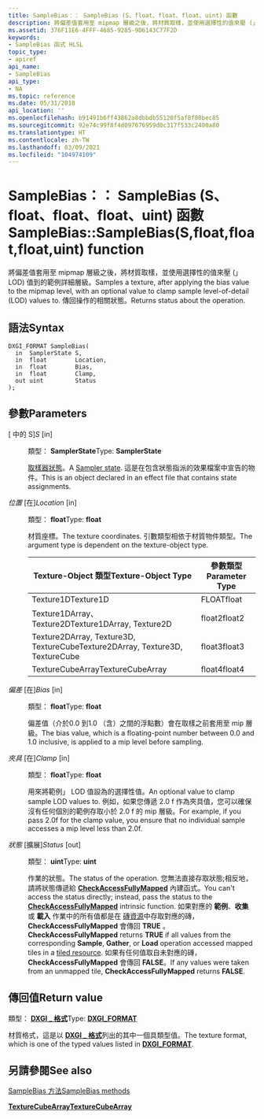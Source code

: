 ```yaml
---
title: SampleBias：： SampleBias (S、float、float、float、uint) 函數
description: 將偏差值套用至 mipmap 層級之後，將材質取樣，並使用選擇性的值來壓 (」 LOD) 值到的範例詳細層級。 傳回操作的相關狀態。 |SampleBias：： SampleBias (S、float、float、float、uint) 函數
ms.assetid: 376F11E6-4FFF-4685-9285-9D6143C77F2D
keywords:
- SampleBias 函式 HLSL
topic_type:
- apiref
api_name:
- SampleBias
api_type:
- NA
ms.topic: reference
ms.date: 05/31/2018
api_location: ''
ms.openlocfilehash: b91491b6ff43862a8dbbdb55120f5af8f80bec85
ms.sourcegitcommit: 92e74c99f8f4d097676959d0c317f533c2400a80
ms.translationtype: HT
ms.contentlocale: zh-TW
ms.lasthandoff: 03/09/2021
ms.locfileid: "104974109"
---
```

# <a name="samplebiassamplebiassfloatfloatfloatuint-function"></a><span data-ttu-id="d59ae-106">SampleBias：： SampleBias (S、float、float、float、uint) 函數</span><span class="sxs-lookup"><span data-stu-id="d59ae-106">SampleBias::SampleBias(S,float,float,float,uint) function</span></span>

<span data-ttu-id="d59ae-107">將偏差值套用至 mipmap 層級之後，將材質取樣，並使用選擇性的值來壓 (」 LOD) 值到的範例詳細層級。</span><span class="sxs-lookup"><span data-stu-id="d59ae-107">Samples a texture, after applying the bias value to the mipmap level, with an optional value to clamp sample level-of-detail (LOD) values to.</span></span> <span data-ttu-id="d59ae-108">傳回操作的相關狀態。</span><span class="sxs-lookup"><span data-stu-id="d59ae-108">Returns status about the operation.</span></span>

## <a name="syntax"></a><span data-ttu-id="d59ae-109">語法</span><span class="sxs-lookup"><span data-stu-id="d59ae-109">Syntax</span></span>


``` syntax
DXGI_FORMAT SampleBias(
  in  SamplerState S,
  in  float        Location,
  in  float        Bias,
  in  float        Clamp,
  out uint         Status
);
```



## <a name="parameters"></a><span data-ttu-id="d59ae-110">參數</span><span class="sxs-lookup"><span data-stu-id="d59ae-110">Parameters</span></span>

<dl> <dt>

<span data-ttu-id="d59ae-111"> \[ 中的 S\]</span><span class="sxs-lookup"><span data-stu-id="d59ae-111">*S* \[in\]</span></span>
</dt> <dd>

<span data-ttu-id="d59ae-112">類型： **SamplerState**</span><span class="sxs-lookup"><span data-stu-id="d59ae-112">Type: **SamplerState**</span></span>

<span data-ttu-id="d59ae-113">[取樣器狀態](dx-graphics-hlsl-sampler.md)。</span><span class="sxs-lookup"><span data-stu-id="d59ae-113">A [Sampler state](dx-graphics-hlsl-sampler.md).</span></span> <span data-ttu-id="d59ae-114">這是在包含狀態指派的效果檔案中宣告的物件。</span><span class="sxs-lookup"><span data-stu-id="d59ae-114">This is an object declared in an effect file that contains state assignments.</span></span>

</dd> <dt>

<span data-ttu-id="d59ae-115">*位置* \[在\]</span><span class="sxs-lookup"><span data-stu-id="d59ae-115">*Location* \[in\]</span></span>
</dt> <dd>

<span data-ttu-id="d59ae-116">類型： **float**</span><span class="sxs-lookup"><span data-stu-id="d59ae-116">Type: **float**</span></span>

<span data-ttu-id="d59ae-117">材質座標。</span><span class="sxs-lookup"><span data-stu-id="d59ae-117">The texture coordinates.</span></span> <span data-ttu-id="d59ae-118">引數類型相依于材質物件類型。</span><span class="sxs-lookup"><span data-stu-id="d59ae-118">The argument type is dependent on the texture-object type.</span></span>



| <span data-ttu-id="d59ae-119">Texture-Object 類型</span><span class="sxs-lookup"><span data-stu-id="d59ae-119">Texture-Object Type</span></span>                    | <span data-ttu-id="d59ae-120">參數類型</span><span class="sxs-lookup"><span data-stu-id="d59ae-120">Parameter Type</span></span> |
|----------------------------------------|----------------|
| <span data-ttu-id="d59ae-121">Texture1D</span><span class="sxs-lookup"><span data-stu-id="d59ae-121">Texture1D</span></span>                              | <span data-ttu-id="d59ae-122">FLOAT</span><span class="sxs-lookup"><span data-stu-id="d59ae-122">float</span></span>          |
| <span data-ttu-id="d59ae-123">Texture1DArray、Texture2D</span><span class="sxs-lookup"><span data-stu-id="d59ae-123">Texture1DArray, Texture2D</span></span>              | <span data-ttu-id="d59ae-124">float2</span><span class="sxs-lookup"><span data-stu-id="d59ae-124">float2</span></span>         |
| <span data-ttu-id="d59ae-125">Texture2DArray, Texture3D, TextureCube</span><span class="sxs-lookup"><span data-stu-id="d59ae-125">Texture2DArray, Texture3D, TextureCube</span></span> | <span data-ttu-id="d59ae-126">float3</span><span class="sxs-lookup"><span data-stu-id="d59ae-126">float3</span></span>         |
| <span data-ttu-id="d59ae-127">TextureCubeArray</span><span class="sxs-lookup"><span data-stu-id="d59ae-127">TextureCubeArray</span></span>                       | <span data-ttu-id="d59ae-128">float4</span><span class="sxs-lookup"><span data-stu-id="d59ae-128">float4</span></span>         |



 

</dd> <dt>

<span data-ttu-id="d59ae-129">*偏差* \[在\]</span><span class="sxs-lookup"><span data-stu-id="d59ae-129">*Bias* \[in\]</span></span>
</dt> <dd>

<span data-ttu-id="d59ae-130">類型： **float**</span><span class="sxs-lookup"><span data-stu-id="d59ae-130">Type: **float**</span></span>

<span data-ttu-id="d59ae-131">偏差值（介於0.0 到1.0 （含）之間的浮點數）會在取樣之前套用至 mip 層級。</span><span class="sxs-lookup"><span data-stu-id="d59ae-131">The bias value, which is a floating-point number between 0.0 and 1.0 inclusive, is applied to a mip level before sampling.</span></span>

</dd> <dt>

<span data-ttu-id="d59ae-132">*夾具* \[在\]</span><span class="sxs-lookup"><span data-stu-id="d59ae-132">*Clamp* \[in\]</span></span>
</dt> <dd>

<span data-ttu-id="d59ae-133">類型： **float**</span><span class="sxs-lookup"><span data-stu-id="d59ae-133">Type: **float**</span></span>

<span data-ttu-id="d59ae-134">用來將範例」 LOD 值設為的選擇性值。</span><span class="sxs-lookup"><span data-stu-id="d59ae-134">An optional value to clamp sample LOD values to.</span></span> <span data-ttu-id="d59ae-135">例如，如果您傳遞 2.0 f 作為夾具值，您可以確保沒有任何個別的範例存取小於 2.0 f 的 mip 層級。</span><span class="sxs-lookup"><span data-stu-id="d59ae-135">For example, if you pass 2.0f for the clamp value, you ensure that no individual sample accesses a mip level less than 2.0f.</span></span>

</dd> <dt>

<span data-ttu-id="d59ae-136">*狀態* \[擴展\]</span><span class="sxs-lookup"><span data-stu-id="d59ae-136">*Status* \[out\]</span></span>
</dt> <dd>

<span data-ttu-id="d59ae-137">類型： **uint**</span><span class="sxs-lookup"><span data-stu-id="d59ae-137">Type: **uint**</span></span>

<span data-ttu-id="d59ae-138">作業的狀態。</span><span class="sxs-lookup"><span data-stu-id="d59ae-138">The status of the operation.</span></span> <span data-ttu-id="d59ae-139">您無法直接存取狀態;相反地，請將狀態傳遞給 [**CheckAccessFullyMapped**](checkaccessfullymapped.md) 內建函式。</span><span class="sxs-lookup"><span data-stu-id="d59ae-139">You can't access the status directly; instead, pass the status to the [**CheckAccessFullyMapped**](checkaccessfullymapped.md) intrinsic function.</span></span> <span data-ttu-id="d59ae-140">如果對應的 **範例**、**收集** 或 **載入** 作業中的所有值都是在 [磚資源](/windows/desktop/direct3d11/direct3d-11-2-features)中存取對應的磚， **CheckAccessFullyMapped** 會傳回 **TRUE** 。</span><span class="sxs-lookup"><span data-stu-id="d59ae-140">**CheckAccessFullyMapped** returns **TRUE** if all values from the corresponding **Sample**, **Gather**, or **Load** operation accessed mapped tiles in a [tiled resource](/windows/desktop/direct3d11/direct3d-11-2-features).</span></span> <span data-ttu-id="d59ae-141">如果有任何值取自未對應的磚， **CheckAccessFullyMapped** 會傳回 **FALSE**。</span><span class="sxs-lookup"><span data-stu-id="d59ae-141">If any values were taken from an unmapped tile, **CheckAccessFullyMapped** returns **FALSE**.</span></span>

</dd> </dl>

## <a name="return-value"></a><span data-ttu-id="d59ae-142">傳回值</span><span class="sxs-lookup"><span data-stu-id="d59ae-142">Return value</span></span>

<span data-ttu-id="d59ae-143">類型： **[ **DXGI \_ 格式**](/windows/desktop/api/dxgiformat/ne-dxgiformat-dxgi_format)**</span><span class="sxs-lookup"><span data-stu-id="d59ae-143">Type: **[**DXGI\_FORMAT**](/windows/desktop/api/dxgiformat/ne-dxgiformat-dxgi_format)**</span></span>

<span data-ttu-id="d59ae-144">材質格式，這是以 [**DXGI \_ 格式**](/windows/desktop/api/dxgiformat/ne-dxgiformat-dxgi_format)列出的其中一個具類型值。</span><span class="sxs-lookup"><span data-stu-id="d59ae-144">The texture format, which is one of the typed values listed in [**DXGI\_FORMAT**](/windows/desktop/api/dxgiformat/ne-dxgiformat-dxgi_format).</span></span>

## <a name="see-also"></a><span data-ttu-id="d59ae-145">另請參閱</span><span class="sxs-lookup"><span data-stu-id="d59ae-145">See also</span></span>

<dl> <dt>

[<span data-ttu-id="d59ae-146">SampleBias 方法</span><span class="sxs-lookup"><span data-stu-id="d59ae-146">SampleBias methods</span></span>](texturecubearray-samplebias.md)
</dt> <dt>

[<span data-ttu-id="d59ae-147">**TextureCubeArray**</span><span class="sxs-lookup"><span data-stu-id="d59ae-147">**TextureCubeArray**</span></span>](texturecubearray.md)
</dt> </dl>

 

 

